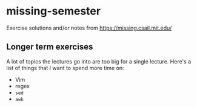 # missing-semester

Exercise solutions and/or notes from https://missing.csail.mit.edu/

## Longer term exercises

A lot of topics the lectures go into are too big for a single lecture. Here's a list of things that I want to spend more time on:

* Vim
* regex
* `sed`
* `awk`

